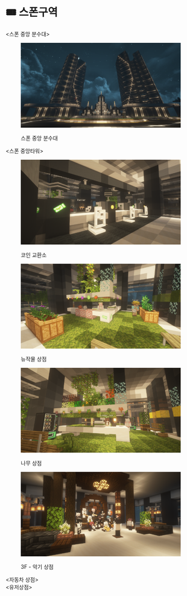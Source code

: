 # 🎟️ 스폰구역

<스폰 중앙 분수대>

<figure><img src="../../../.gitbook/assets/2022-08-15_00.18.16.png" alt=""><figcaption><p>스폰 중앙 분수대</p></figcaption></figure>

<스폰 중앙타워>

<figure><img src="../../../.gitbook/assets/2022-08-15_00.51.12.png" alt=""><figcaption><p>코인 교환소</p></figcaption></figure>

<figure><img src="../../../.gitbook/assets/2022-08-15_00.50.45.png" alt=""><figcaption><p>뉴작물 상점</p></figcaption></figure>

<figure><img src="../../../.gitbook/assets/2022-08-15_00.51.39.png" alt=""><figcaption><p>나무 상점</p></figcaption></figure>

<figure><img src="../../../.gitbook/assets/2022-08-31_17.25.17 (1).png" alt=""><figcaption><p>3F - 악기 상점</p></figcaption></figure>

<자동차 상점>\
<유저상점>
